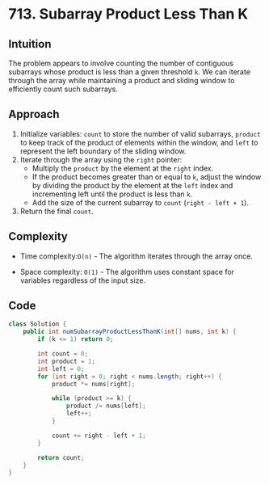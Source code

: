 # 713. Subarray Product Less Than K

## Intuition

The problem appears to involve counting the number of contiguous subarrays whose product is less than a given threshold `k`. We can iterate through the array while maintaining a product and sliding window to efficiently count such subarrays.

## Approach

1. Initialize variables: `count` to store the number of valid subarrays, `product` to keep track of the product of elements within the window, and `left` to represent the left boundary of the sliding window.
2. Iterate through the array using the `right` pointer:
   - Multiply the `product` by the element at the `right` index.
   - If the product becomes greater than or equal to `k`, adjust the window by dividing the product by the element at the `left` index and incrementing left until the product is less than `k`.
   - Add the size of the current subarray to `count` (`right - left + 1`).
3. Return the final `count`.

## Complexity

- Time complexity:`O(n)` - The algorithm iterates through the array once.

- Space complexity: `O(1)` - The algorithm uses constant space for variables regardless of the input size.

## Code

```java
class Solution {
    public int numSubarrayProductLessThanK(int[] nums, int k) {
        if (k <= 1) return 0;

        int count = 0;
        int product = 1;
        int left = 0;
        for (int right = 0; right < nums.length; right++) {
            product *= nums[right];

            while (product >= k) {
                product /= nums[left];
                left++;
            }

            count += right - left + 1;
        }

        return count;
    }
}
```
